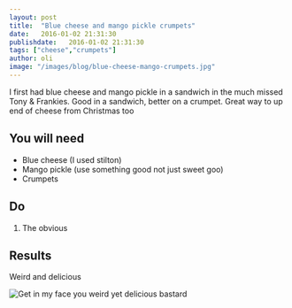 ```yaml
---
layout: post
title:  "Blue cheese and mango pickle crumpets"
date:   2016-01-02 21:31:30
publishdate:   2016-01-02 21:31:30
tags: ["cheese","crumpets"]
author: oli
image: "/images/blog/blue-cheese-mango-crumpets.jpg"
---
```


I first had blue cheese and mango pickle in a sandwich in the much missed Tony & Frankies.  Good in a sandwich, better on a crumpet.  Great way to up end of cheese from Christmas too

## You will need

* Blue cheese (I used stilton)
* Mango pickle (use something good not just sweet goo)
* Crumpets


## Do

1. The obvious



## Results

Weird and delicious


![Get in my face you weird yet delicious bastard](/images/blog/blue-cheese-mango-crumpets.jpg)

